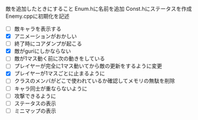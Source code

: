 敵を追加したときにすること
Enum.hに名前を追加
Const.hにステータスを作成
Enemy.cppに初期化を記述

- [ ] 敵キャラを表示する
- [x] アニメーションがおかしい
- [ ] 終了時にコアダンプが起こる
- [x] 敵がguriにしかならない
- [ ] 敵が1マス動く前に次の動きをしている
- [ ] プレイヤーが完全に1マス動いてから敵の更新をするように変更
- [x] プレイヤーが1マスごとに止まるように
- [ ] クラスのメンバがどこで使われているか確認してメモリの無駄を削除
- [ ] キャラ同士が重ならないように
- [ ] 攻撃できるように
- [ ] ステータスの表示
- [ ] ミニマップの表示
